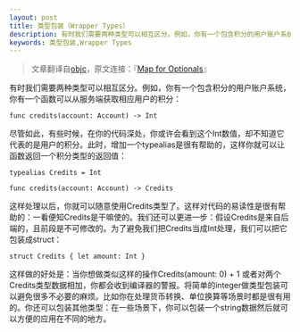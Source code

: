 ```yaml
---
layout: post
title: 类型包装（Wrapper Types）
description: 有时我们需要两种类型可以相互区分。例如，你有一个包含积分的用户账户系统，你有一个函数可以从服务端获取相应用户的积分...
keywords: 类型包装,Wrapper Types
---
```


>文章翻译自[objc](http://www.objc.io)，原文连接：『[Map for Optionals](http://www.objc.io/snippets/8.html)』

有时我们需要两种类型可以相互区分。例如，你有一个包含积分的用户账户系统，你有一个函数可以从服务端获取相应用户的积分：

	func credits(account: Account) -> Int

尽管如此，有些时候，在你的代码深处，你或许会看到这个Int数值，却不知道它代表的是用户的积分。此时，增加一个typealias是很有帮助的，这样你就可以让函数返回一个积分类型的返回值：

	typealias Credits = Int

	func credits(account: Account) -> Credits
	
这样处理以后，你就可以随意使用Credits类型了。这样对代码的易读性是很有帮助的：一看便知Credits是干嘛使的。我们还可以更进一步：假设Credits是来自后端的，且前段是不可修改的。为了避免我们把Credits当成Int处理，我们可以把它包装成struct：

	struct Credits { let amount: Int }
	
这样做的好处是：当你想做类似这样的操作Credits(amount: 0) + 1 或者对两个Credits类型数据相加，你都会收到编译器的警报。将简单的integer做类型包装可以避免很多不必要的麻烦。比如你在处理货币转换、单位换算等场景时都是很有用的。你还可以包装其他类型：在一些场景下，你可以包装一个string数据然后就可以方便的应用在不同的地方。